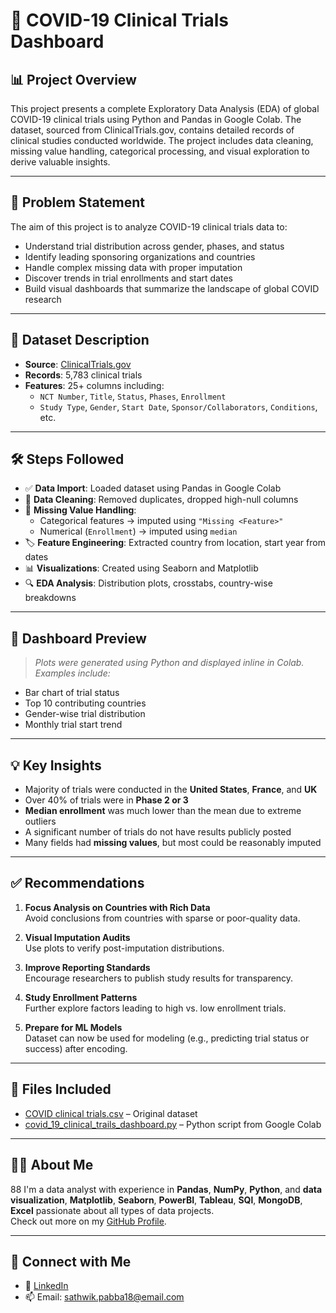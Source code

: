 # 🦠 COVID-19 Clinical Trials Dashboard

## 📊 Project Overview

This project presents a complete Exploratory Data Analysis (EDA) of global COVID-19 clinical trials using Python and Pandas in Google Colab. The dataset, sourced from ClinicalTrials.gov, contains detailed records of clinical studies conducted worldwide. The project includes data cleaning, missing value handling, categorical processing, and visual exploration to derive valuable insights.

---

## 🧩 Problem Statement

The aim of this project is to analyze COVID-19 clinical trials data to:
- Understand trial distribution across gender, phases, and status
- Identify leading sponsoring organizations and countries
- Handle complex missing data with proper imputation
- Discover trends in trial enrollments and start dates
- Build visual dashboards that summarize the landscape of global COVID research

---

## 📁 Dataset Description

- **Source**: [ClinicalTrials.gov](https://drive.google.com/file/d/1WessMr8tdADxk04uVT-AaoP3_CxwJIYR/view)
- **Records**: 5,783 clinical trials
- **Features**: 25+ columns including:
  - `NCT Number`, `Title`, `Status`, `Phases`, `Enrollment`
  - `Study Type`, `Gender`, `Start Date`, `Sponsor/Collaborators`, `Conditions`, etc.

---

## 🛠️ Steps Followed

- ✅ **Data Import**: Loaded dataset using Pandas in Google Colab  
- 🧹 **Data Cleaning**: Removed duplicates, dropped high-null columns  
- 🧠 **Missing Value Handling**:  
  - Categorical features → imputed using `"Missing <Feature>"`  
  - Numerical (`Enrollment`) → imputed using `median`  
- 🏷️ **Feature Engineering**: Extracted country from location, start year from dates  
- 📊 **Visualizations**: Created using Seaborn and Matplotlib  
- 🔍 **EDA Analysis**: Distribution plots, crosstabs, country-wise breakdowns

---

## 📸 Dashboard Preview

> *Plots were generated using Python and displayed inline in Colab. Examples include:*
- Bar chart of trial status  
- Top 10 contributing countries  
- Gender-wise trial distribution  
- Monthly trial start trend  

---

## 💡 Key Insights

- Majority of trials were conducted in the **United States**, **France**, and **UK**
- Over 40% of trials were in **Phase 2 or 3**
- **Median enrollment** was much lower than the mean due to extreme outliers
- A significant number of trials do not have results publicly posted
- Many fields had **missing values**, but most could be reasonably imputed

---

## ✅ Recommendations

1. **Focus Analysis on Countries with Rich Data**  
   Avoid conclusions from countries with sparse or poor-quality data.

2. **Visual Imputation Audits**  
   Use plots to verify post-imputation distributions.

3. **Improve Reporting Standards**  
   Encourage researchers to publish study results for transparency.

4. **Study Enrollment Patterns**  
   Further explore factors leading to high vs. low enrollment trials.

5. **Prepare for ML Models**  
   Dataset can now be used for modeling (e.g., predicting trial status or success) after encoding.

---

## 📁 Files Included

- [COVID clinical trials.csv](https://drive.google.com/file/d/1WessMr8tdADxk04uVT-AaoP3_CxwJIYR/view) – Original dataset  
- [covid_19_clinical_trails_dashboard.py](https://github.com/Sathwik-pabba/Data-Analyst-Projects-Using-Python/blob/main/covid_19_clinical_trails_dashboard.py) – Python script from Google Colab

---

## 🙋‍♂️ About Me
88
I'm a data analyst with experience in **Pandas**, **NumPy**, **Python**, and **data visualization**, **Matplotlib**, **Seaborn**, **PowerBI**, **Tableau**, **SQl**, **MongoDB**, **Excel** passionate about all types of data projects.  
Check out more on my [GitHub Profile](https://github.com/Sathwik-pabba).

---

## 🔗 Connect with Me

- 💼 [LinkedIn](https://linkedin.com/in/sathwikpabba)
- 📫 Email: sathwik.pabba18@email.com
